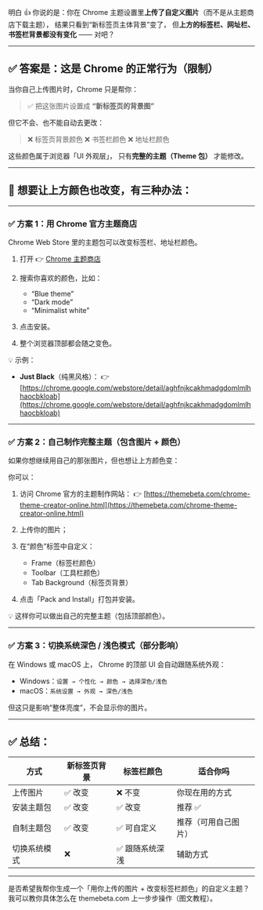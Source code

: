 明白 👍
你说的是：你在 Chrome 主题设置里**上传了自定义图片**（而不是从主题商店下载主题），
结果只看到“新标签页主体背景”变了，
但**上方的标签栏、网址栏、书签栏背景都没有变化** —— 对吧？

---

## ✅ 答案是：这是 **Chrome 的正常行为（限制）**

当你自己上传图片时，Chrome 只是帮你：

> ✅ 把这张图片设置成 **“新标签页的背景图”**

但它不会、也不能自动去更改：

> ❌ 标签页背景颜色
> ❌ 书签栏颜色
> ❌ 地址栏颜色

这些颜色属于浏览器「UI 外观层」，
只有**完整的主题（Theme 包）** 才能修改。

---

## 🧠 想要让上方颜色也改变，有三种办法：

---

### ✅ 方案 1：用 **Chrome 官方主题商店**

Chrome Web Store 里的主题包可以改变标签栏、地址栏颜色。

1. 打开 👉 [Chrome 主题商店](https://chrome.google.com/webstore/category/themes)
2. 搜索你喜欢的颜色，比如：

   * “Blue theme”
   * “Dark mode”
   * “Minimalist white”
3. 点击安装。
4. 整个浏览器顶部都会随之变色。

💡 示例：

* **Just Black**（纯黑风格）：
  👉 [https://chrome.google.com/webstore/detail/aghfnjkcakhmadgdomlmlhhaocbkloab](https://chrome.google.com/webstore/detail/aghfnjkcakhmadgdomlmlhhaocbkloab)

---

### ✅ 方案 2：自己制作完整主题（包含图片 + 颜色）

如果你想继续用自己的那张图片，但也想让上方颜色变：

你可以：

1. 访问 Chrome 官方的主题制作网站：
   👉 [https://themebeta.com/chrome-theme-creator-online.html](https://themebeta.com/chrome-theme-creator-online.html)
2. 上传你的图片；
3. 在“颜色”标签中自定义：

   * Frame（标签栏颜色）
   * Toolbar（工具栏颜色）
   * Tab Background（标签页背景）
4. 点击「Pack and Install」打包并安装。

💡 这样你可以做出自己的完整主题（包括顶部颜色）。

---

### ✅ 方案 3：切换系统深色 / 浅色模式（部分影响）

在 Windows 或 macOS 上，
Chrome 的顶部 UI 会自动跟随系统外观：

* Windows：`设置 → 个性化 → 颜色 → 选择深色/浅色`
* macOS：`系统设置 → 外观 → 深色/浅色`

但这只是影响“整体亮度”，不会显示你的图片。

---

## ✅ 总结：

| 方式     | 新标签页背景 | 标签栏颜色    | 适合你吗       |
| ------ | ------ | -------- | ---------- |
| 上传图片   | ✅ 改变   | ❌ 不变     | 你现在用的方式    |
| 安装主题包  | ✅ 改变   | ✅ 改变     | 推荐 ✅       |
| 自制主题包  | ✅ 改变   | ✅ 可自定义   | 推荐（可用自己图片） |
| 切换系统模式 | ❌      | ✅ 跟随系统深浅 | 辅助方式       |

---

是否希望我帮你生成一个「用你上传的图片 + 改变标签栏颜色」的自定义主题？
我可以教你具体怎么在 themebeta.com 上一步步操作（图文教程）。
